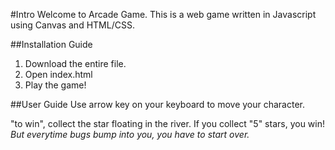 #Intro
Welcome to Arcade Game.
This is a web game written in Javascript using Canvas and HTML/CSS. 

##Installation Guide
1. Download the entire file.
2. Open index.html
3. Play the game!

##User Guide
 Use arrow key on your keyboard to move your character.
 
 "to win", collect the star floating in the river. 
 If you collect "5" stars, you win!
 _But everytime bugs bump into you, you have to start over._
